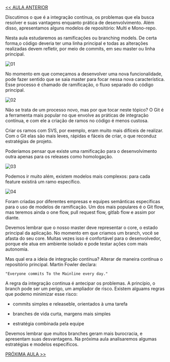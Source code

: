 [<< AULA ANTERIOR](https://github.com/pvreboucas/integracao-continua-ci/blob/aula-01/aulas/6-Organiza%C3%A7%C3%A3o%20dos%20Reposit%C3%B3rios.md)

Discutimos o que é a integração contínua, os problemas que ela busca resolver e suas vantagens enquanto prática de desenvolvimento. Além disso, apresentamos alguns modelos de repositório: Multi e Mono-repo.

Nesta aula estudaremos as ramificações ou branching models. De certa forma,o código deveria ter uma linha principal e todas as alterações realizadas devem refletir, por meio de commits, em seu master ou linha principal.

![01](https://github.com/pvreboucas/integracao-continua-ci/blob/aula-02/aulas/imagens/1-1-master.png)

No momento em que começamos a desenvolver uma nova funcionalidade, pode fazer sentido que se saia master para focar nessa nova característica. Esse processo é chamado de ramificação, o fluxo separado do código principal.

![02](https://github.com/pvreboucas/integracao-continua-ci/blob/aula-02/aulas/imagens/1-2-ramificacao.png)

Não se trata de um processo novo, mas por que tocar neste tópico? O Git é a ferramenta mais popular no que envolve as práticas de integração contínua, e com ele a criação de ramos no código é menos custosa.

Criar os ramos com SVS, por exemplo, eram muito mais difíceis de realizar. Com o Git elas são mais leves, rápidas e fáceis de criar, o que reconduz estratégias de projeto.

Poderíamos pensar que existe uma ramificação para o desenvolvimento outra apenas para os releases como homologação.

![03](https://github.com/pvreboucas/integracao-continua-ci/blob/aula-02/aulas/imagens/1-3-release.png)

Podemos ir muito além, existem modelos mais complexos: para cada feature existirá um ramo específico. 

![04](https://github.com/pvreboucas/integracao-continua-ci/blob/aula-02/aulas/imagens/1-4-models.png)

Foram criadas por diferentes empresas e equipes semânticas específicas para o uso de modelos de ramificação. Um dos mais populares é o Git flow, mas teremos ainda o one flow, pull request flow, gitlab flow e assim por diante.

Devemos lembrar que o nosso master deve representar o core, o estado principal da aplicação. No momento em que criamos um branch, você se afasta do seu core. Muitas vezes isso é confortável para o desenvolvedor, porque ele atua em ambiente isolado e pode testar ações com mais autonomia.

Mas qual era a ideia de integração contínua? Alterar de maneira contínua o repositório principal. Martin Fowler declara: 

``` "Everyone commits To the Mainline every day." ```

A regra da integração continua é antecipar os problemas. A princípio, o branch pode ser um perigo, um ampliador de risco. Existem alguams regras que podemo minimizar esse risco:

* commits simples e releaseble, orientados à uma tarefa

* branches de vida curta, margens mais simples

* estratégia combinada pela equipe

Devemos lembrar que muitos branches geram mais burocracia, e apresentam suas desvantagens. Na próxima aula analisaremos algumas estratégias e modelos específicos.

[PRÓXIMA AULA >>](https://github.com/pvreboucas/integracao-continua-ci/blob/aula-02/aulas/3-Comparando%20Modelos.md)
